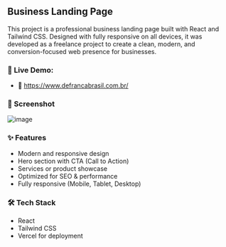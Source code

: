 ## Business Landing Page
This project is a professional business landing page built with React and Tailwind CSS. Designed with fully responsive on all devices, it was developed as a freelance project to create a clean, modern, and conversion-focused web presence for businesses.

### 🚀 Live Demo:
- 🔗 https://www.defrancabrasil.com.br/

### 📸 Screenshot
![image](https://github.com/user-attachments/assets/e1153832-7670-4163-8609-feeb54e28ed0)


### ✨ Features
- Modern and responsive design  
- Hero section with CTA (Call to Action)  
- Services or product showcase  
- Optimized for SEO & performance  
- Fully responsive (Mobile, Tablet, Desktop)

### 🛠️ Tech Stack
- React
- Tailwind CSS
- Vercel for deployment
